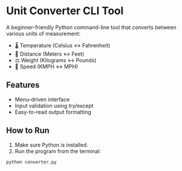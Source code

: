 # Unit Converter CLI Tool

A beginner-friendly Python command-line tool that converts between various units of measurement:

- 🌡️ Temperature (Celsius ↔ Fahrenheit)
- 📏 Distance (Meters ↔ Feet)
- ⚖️ Weight (Kilograms ↔ Pounds)
- 🚗 Speed (KMPH ↔ MPH)

## Features

- Menu-driven interface
- Input validation using try/except
- Easy-to-read output formatting

## How to Run

1. Make sure Python is installed.
2. Run the program from the terminal:

```bash
python converter.py
